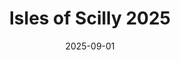 ---
title: Isles of Scilly 2025
introduction: A glorious week on the Isles of Scilly.
section: stories
date: 2025-09-01
pages:
  - title: Arriving in style
    content: |
      Forget the boat, let's do this properly on a helicopter and Skybus.

      Yes yes
    gallery:
      - src: /images/stories/ios-2025/1.jpg
        alt: Ember is happy on the helicopter
      - src: /images/stories/ios-2025/2.jpg
        alt: Hugh Town on St. Mary's from the air
      - src: /images/stories/ios-2025/3.jpg
        alt: Flying over the Isles of Scilly
      - src: /images/stories/ios-2025/6.jpg
        alt: Our family posing for a picture just about to board the helicopter
        featured: true
      - src: /images/stories/ios-2025/5.jpg
        alt: The view from the Skybus
      - src: /images/stories/ios-2025/7.jpg
        alt: Amelie and Ella on the Skybus
      - src: /images/stories/ios-2025/8.jpg
        alt: The pilot of the Skybus controls the airplane on it's decent into St Mary's airport
      - src: /images/stories/ios-2025/9.jpg
        alt: Us disembarking the helicopter on St. Mary's
      - src: /images/stories/ios-2025/10.jpg
        alt: Esther and Imogen selfie aboard the Skybus
        featured: true
      - src: /images/stories/ios-2025/11.jpg
        alt: Paul takes a selfie on the Skybus, Amelie and Ella pull funny faces behind him
      
      
      
      
---